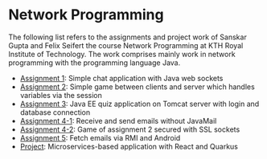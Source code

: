 # Network Programming
The following list refers to the assignments and project work of Sanskar Gupta and Felix Seifert the course Network 
Programming at KTH Royal Institute of Technology. The work comprises mainly work in network programming with the 
programming language Java.

* [Assignment 1](https://github.com/Sanskar95/Sockets): Simple chat application with Java web sockets
* [Assignment 2](https://github.com/Sanskar95/HTTPServerClientGame): Simple game between clients and server which handles variables via the session
* [Assignment 3](https://github.com/felix-seifert/network-programming/tree/main/task-3-application-servers): Java EE quiz application on Tomcat server with login and database connection
* [Assignment 4-1](https://github.com/felix-seifert/network-programming/tree/main/task-4-encrypted-sockets-email): Receive and send emails without JavaMail 
* [Assignment 4-2](https://github.com/felix-seifert/network-programming/tree/main/task-4-encrypted-sockets-ssl-socket): Game of assignment 2 secured with SSL sockets
* [Assignment 5](https://github.com/felix-seifert/network-programming/tree/main/task-5-rmi-android): Fetch emails via RMI and Android
* [Project](https://github.com/felix-seifert/network-programming-project): Microservices-based application with React and Quarkus
